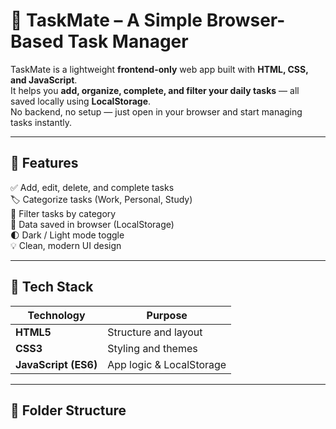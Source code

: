 # 📝 TaskMate – A Simple Browser-Based Task Manager

TaskMate is a lightweight **frontend-only** web app built with **HTML, CSS, and JavaScript**.  
It helps you **add, organize, complete, and filter your daily tasks** — all saved locally using **LocalStorage**.  
No backend, no setup — just open in your browser and start managing tasks instantly.

---

## 🚀 Features

✅ Add, edit, delete, and complete tasks  
🏷️ Categorize tasks (Work, Personal, Study)  
📅 Filter tasks by category  
💾 Data saved in browser (LocalStorage)  
🌓 Dark / Light mode toggle  
💡 Clean, modern UI design  

---

## 🧩 Tech Stack

| Technology | Purpose |
|-------------|----------|
| **HTML5** | Structure and layout |
| **CSS3** | Styling and themes |
| **JavaScript (ES6)** | App logic & LocalStorage |

---

## 📂 Folder Structure

